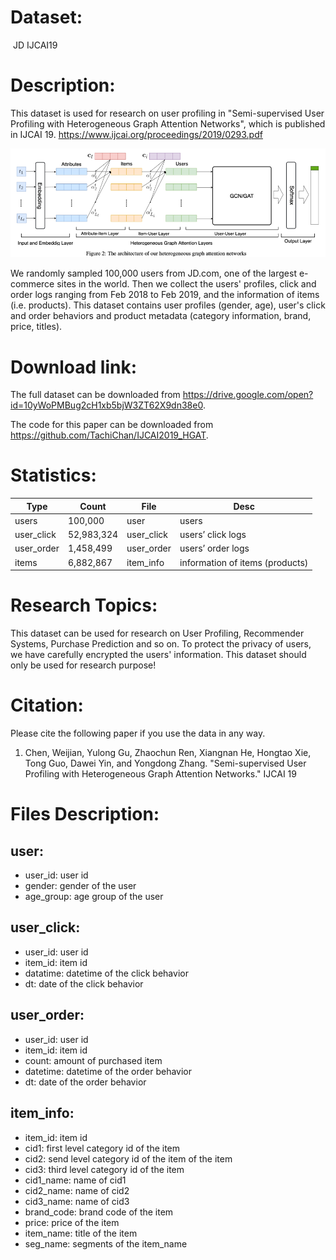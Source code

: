 # Dataset:

​	  JD IJCAI19

# Description:

This dataset is used for research on user profiling in "Semi-supervised User Profiling with Heterogeneous Graph Attention Networks", which is published in IJCAI 19. https://www.ijcai.org/proceedings/2019/0293.pdf


![The proposed framework](HGAT.png)

We randomly sampled 100,000 users from JD.com, one of the largest e-commerce sites in the world.
Then we collect the users' profiles, click and order logs ranging from Feb 2018 to Feb 2019, and the information of items (i.e. products).
This dataset contains user profiles (gender, age), user's click and order behaviors and product metadata (category information, brand, price, titles).

# Download link:

The full dataset can be downloaded from https://drive.google.com/open?id=10yWoPMBug2cH1xb5bjW3ZT62X9dn38e0.

The code for this paper can be downloaded from https://github.com/TachiChan/IJCAI2019_HGAT.

# Statistics:


| Type       | Count      | File       | Desc                            |
| ---------- | ---------- | ---------- | ------------------------------- |
| users      | 100,000    | user       | users                           |
| user_click | 52,983,324 | user_click | users’ click logs               |
| user_order | 1,458,499  | user_order | users’ order logs               |
| items      | 6,882,867  | item_info  | information of items (products) |

# Research Topics:

This dataset can be used for research on User Profiling, Recommender Systems, Purchase Prediction and so on. To protect the privacy of users, we have carefully encrypted the users' information. This dataset should only be used for research purpose!

# Citation:

Please cite the following paper if you use the data in any way.

1. Chen, Weijian, Yulong Gu, Zhaochun Ren, Xiangnan He, Hongtao Xie, Tong Guo, Dawei Yin, and Yongdong Zhang. "Semi-supervised User Profiling with Heterogeneous Graph Attention Networks." IJCAI 19



# Files Description:

## user:

- user_id: user id
- gender: gender of the user
- age_group: age group of the user

## user_click:

- user_id: user id
- item_id: item id
-  datatime: datetime of the click behavior
- dt: date of the click behavior

## user_order:

- user_id: user id
- item_id: item id
- count: amount of purchased item
- datetime: datetime of the order behavior
- dt: date of the order behavior

## item_info:

- item_id: item id
- cid1: first level category id of the item
- cid2: send level category id of the item of the item
-  cid3: third level category id of the item
- cid1_name: name of cid1
- cid2_name: name of cid2
- cid3_name: name of cid3
-  brand_code: brand code of the item
- price: price of the item
-  item_name: title of the item
- seg_name: segments of the item_name

